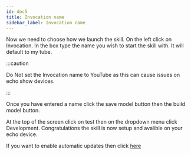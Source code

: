 ```yaml
---
id: doc5
title: Invocation name
sidebar_label: Invocation name
---
```

 Now we need to choose how we launch the skill. On the left click on Invocation. In the box type the name you wish to start the skill with. It will default to my tube.
 
:::caution

Do Not set the Invocation name to YouTube as this can cause issues on echo show devices.

:::

Once you have entered a name click the save model button then the build model button.
 
At the top of the screen click on test then on the dropdown menu click Development. Congratulations the skill is now setup and avalible on your echo device.

If you want to enable automatic updates then click [here](https://alpha-video.andrewstech.me/docs/update)
